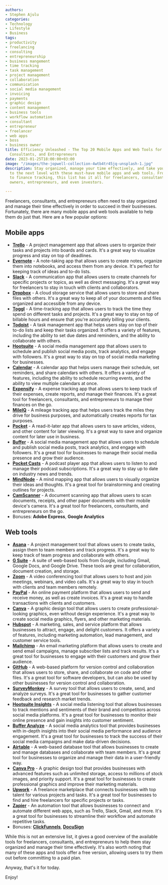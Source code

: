 ```yaml
---
authors:
- Stephen Ajulu
categories:
- Technology
- Lifestyle
- Business
tags:
- productivity
- freelancing
- consulting
- entrepreneurship
- business mangement
- time tracking
- task management
- project management
- collaboration
- communication
- social media management
- invoicing
- payments
- graphic design
- content management
- business tools
- workflow automation
- consultant
- entrepreneur
- freelancer
- web apps
- boss
- business owner
title: Efficiency Unleashed - The Top 20 Mobile Apps and Web Tools for Freelancers,
  Consultants, and Entrepreneurs
date: 2023-01-25T18:00:00+03:00
image: "/images/the-jopwell-collection-4wtb4tr45jq-unsplash-1.jpg"
description: Stay organized, manage your time effectively, and take your business
  to the next level with these must-have mobile apps and web tools. From project management
  to finance tracking, this list has it all for freelancers, consultants, business
  owners, entrepreneurs, and even investors.

---
```

Freelancers, consultants, and entrepreneurs often need to stay organized and manage their time effectively in order to succeed in their businesses. Fortunately, there are many mobile apps and web tools available to help them do just that. Here are a few popular options:

## Mobile apps

* [**Trello**](https://trello.com/) - A project management app that allows users to organize their tasks and projects into boards and cards. It's a great way to visualize progress and stay on top of deadlines.
* [**Evernote**](https://evernote.com/) - A note-taking app that allows users to create notes, organize them into notebooks, and access them from any device. It's perfect for keeping track of ideas and to-do lists.
* [**Slack**](https://slack.com/) - A communication app that allows users to create channels for specific projects or topics, as well as direct messaging. It's a great way for freelancers to stay in touch with clients and collaborators.
* [**Dropbox**](https://dropbox.com/) - A cloud storage service that allows users to store and share files with others. It's a great way to keep all of your documents and files organized and accessible from any device.
* [**Toggl**](https://toggl.com/) - A time-tracking app that allows users to track the time they spend on different tasks and projects. It's a great way to stay on top of billable hours and ensure that you're accurately billing your clients.
* [**Todoist**](https://todoist.com/) - A task management app that helps users stay on top of their to-do lists and keep their tasks organized. It offers a variety of features, including the ability to set due dates and reminders, and the ability to collaborate with others.
* [**Hootsuite**](https://hootsuite.com/) - A social media management app that allows users to schedule and publish social media posts, track analytics, and engage with followers. It's a great way to stay on top of social media marketing for businesses.
* [**Calendar**](https://calendar.com/) - A calendar app that helps users manage their schedule, set reminders, and share calendars with others. It offers a variety of features, including the ability to schedule recurring events, and the ability to view multiple calendars at once.
* [**Expensify**](https://www.expensify.com/) - A expense tracking app that allows users to keep track of their expenses, create reports, and manage their finances. It's a great tool for freelancers, consultants, and entrepreneurs to manage their finances on the go.
* [**MileIQ**](https://www.mileiq.com/) - A mileage tracking app that helps users track the miles they drive for business purposes, and automatically creates reports for tax purposes.
* [**Pocket**](https://getpocket.com/) - A read-it-later app that allows users to save articles, videos, and other content for later viewing. It's a great way to save and organize content for later use in business.
* [**Buffer**](https://buffer.com/) - A social media management app that allows users to schedule and publish social media posts, track analytics, and engage with followers. It's a great tool for businesses to manage their social media presence and grow their audience.
* [**Pocket Casts**](https://www.pocketcasts.com/) - A podcast player app that allows users to listen to and manage their podcast subscriptions. It's a great way to stay up to date on industry news and trends.
* [**MindNode**](https://mindnode.com/) - A mind mapping app that allows users to visually organize their ideas and thoughts. It's a great tool for brainstorming and creating outlines for projects.
* [**CamScanner**](https://www.camscanner.com/) - A document scanning app that allows users to scan documents, receipts, and other paper documents with their mobile device's camera. It's a great tool for freelancers, consultants, and entrepreneurs on the go.
* Bonuses: **Adobe Express**, **Google Analytics**

## Web tools

* [**Asana**](https://asana.com/) - A project management tool that allows users to create tasks, assign them to team members and track progress. It's a great way to keep track of team progress and collaborate with others.
* [**G Suite**](https://gsuite.google.com/) - A suite of web-based tools from Google, including Gmail, Google Docs, and Google Drive. These tools are great for collaboration, document creation, and storage.
* [**Zoom**](https://zoom.us/) - A video conferencing tool that allows users to host and join meetings, webinars, and video calls. It's a great way to stay in touch with clients and team members remotely.
* [**PayPal**](https://paypal.com/) - An online payment platform that allows users to send and receive money, as well as create invoices. It's a great way to handle transactions with clients and customers.
* [**Canva**](https://canva.com/) - A graphic design tool that allows users to create professional-looking graphics, even without design experience. It's a great way to create social media graphics, flyers, and other marketing materials.
* [**Hubspot**](https://www.hubspot.com/) - A marketing, sales, and service platform that allows businesses to attract, engage, and delight customers. It offers a variety of features, including marketing automation, lead management, and customer service tools.
* [**Mailchimp**](https://mailchimp.com/) - An email marketing platform that allows users to create and send email campaigns, manage subscriber lists and track results. It's a great tool for businesses to engage with their customers and grow their audience.
* [**GitHub**](https://github.com/) - A web-based platform for version control and collaboration that allows users to store, share, and collaborate on code and other files. It's a great tool for software developers, but can also be used by other businesses for version control and collaboration.
* [**SurveyMonkey**](https://www.surveymonkey.com/) - A survey tool that allows users to create, send, and analyze surveys. It's a great tool for businesses to gather customer feedback and research market trends.
* [**Hootsuite Insights**](https://hootsuite.com/insights) - A social media listening tool that allows businesses to track mentions and sentiments of their brand and competitors across social media platforms. It's a great tool for businesses to monitor their online presence and gain insights into customer sentiment.
* [**Buffer Analyze**](https://buffer.com/analyze) - A social media analytics tool that provides businesses with in-depth insights into their social media performance and audience engagement. It's a great tool for businesses to track the success of their social media campaigns and make data-driven decisions.
* [**Airtable**](https://airtable.com/) - A web-based database tool that allows businesses to create and manage databases and collaborate with team members. It's a great tool for businesses to organize and manage their data in a user-friendly way.
* [**Canva Pro**](https://www.canva.com/pro/) - A graphic design tool that provides businesses with advanced features such as unlimited storage, access to millions of stock images, and priority support. It's a great tool for businesses to create professional graphics and improve their marketing materials.
* [**Upwork**](https://www.upwork.com/) - A freelance marketplace that connects businesses with top talent for various projects and tasks. It's a great tool for businesses to find and hire freelancers for specific projects or tasks.
* [**Zapier**](https://zapier.com/) - An automation tool that allows businesses to connect and automate different web apps, such as Trello, Slack, Gmail, and more. It's a great tool for businesses to streamline their workflow and automate repetitive tasks.
* Bonuses: [**ClickFunnels**](http://clickfunnels.com/), [**DocuSign**](https://www.docusign.com/)

While this is not an extensive list, it gives a good overview of the available tools for freelancers, consultants, and entrepreneurs to help them stay organized and manage their time effectively. It's also worth noting that many of these apps and tools offer a free version, allowing users to try them out before committing to a paid plan.

Anyway, that's it for today.

Enjoy!
